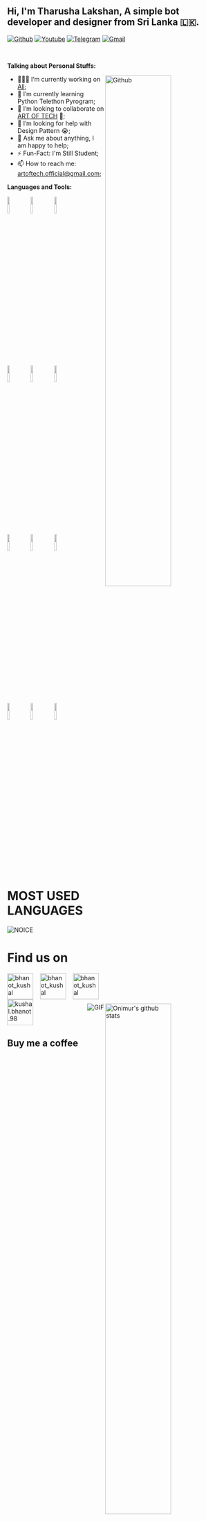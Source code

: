 <!-- Your title -->
## Hi, I'm Tharusha Lakshan, A simple bot developer and designer from Sri Lanka 🇱🇰.

<!-- Your badges
You can use the website to generate badges: https://shields.io/
-->

[![Github](https://img.shields.io/badge/Fork%20on-GitHub-black?style=for-the-badge&logo=github)](https://github.com/MR-THARUWA)
[![Youtube](https://img.shields.io/badge/Subscribe-Youtube-red?style=for-the-badge&logo=youtube)](t.me/mr_tharuwa)
[![Telegram](https://img.shields.io/badge/Join%20with%20us-Telegram-blue?style=for-the-badge&logo=telegram)](t.me/me_tharuwa)
[![Gmail](https://img.shields.io/badge/Mail%20us-Gmail-red?style=for-the-badge&logo=gmail)](tharushalakshan301@gmail.com)

&nbsp;

<!-- Talking about you -->
**Talking about Personal Stuffs:**

<!-- Any image aligned to the right. Beware the width -->
<img width="55%" align="right" alt="Github" src="https://raw.githubusercontent.com/onimur/.github/master/.resources/git-header.svg" />

- 👨🏽‍💻 I’m currently working on [All](https://github.com/Anjana-Ma);
- 🌱 I’m currently learning Python Telethon Pyrogram; 
- 👯 I’m looking to collaborate on [ART OF TECH](https://t.me/Art_of_tech/) 🤝;
- 🤔 I’m looking for help with Design Pattern 😭;
- 💬 Ask me about anything, I am happy to help;
- ⚡️ Fun-Fact: I'm Still Student;
- 📫 How to reach me: artoftech.official@gmail.com;

**Languages and Tools:** 

<!-- Your github readme stats
You can use this api: https://github.com/anuraghazra/github-readme-stats
-->
<p>
  <a href="https://github.com/kaviya-admin/handle-path-oz">
    <img width="55%" align="right" alt="Onimur's github stats" src="https://github-readme-stats.vercel.app/api?username=Anjana-Ma&show_icons=true&hide_border=true" />
  </a>
  
  <!-- Your languages and tools. Be careful with the alignment. 
  You can use this sites to get logos: https://www.vectorlogo.zone or https://simpleicons.org/
  -->
  <code><img width="10%" src="https://www.vectorlogo.zone/logos/java/java-ar21.svg"></code>
  <code><img width="10%" src="https://www.vectorlogo.zone/logos/kotlinlang/kotlinlang-ar21.svg"></code>
  <code><img width="10%" src="https://www.vectorlogo.zone/logos/android/android-ar21.svg"></code>
  <br />
  <code><img width="10%" src="https://www.vectorlogo.zone/logos/gradle/gradle-ar21.svg"></code>
  <code><img width="10%" src="https://www.vectorlogo.zone/logos/circleci/circleci-ar21.svg"></code>
  <code><img width="10%" src="https://www.vectorlogo.zone/logos/json/json-ar21.svg"></code>
  <br />
  <code><img width="10%" src="https://www.vectorlogo.zone/logos/mysql/mysql-ar21.svg"></code>
  <code><img width="10%" src="https://www.vectorlogo.zone/logos/sqlite/sqlite-ar21.svg"></code>
  <code><img width="10%" src="https://www.vectorlogo.zone/logos/firebase/firebase-ar21.svg"></code>
  <br />
  <code><img width="10%" src="https://www.vectorlogo.zone/logos/git-scm/git-scm-ar21.svg"></code>
  <code><img width="10%" src="https://www.vectorlogo.zone/logos/yaml/yaml-ar21.svg"></code>
  <code><img width="10%" src="https://www.vectorlogo.zone/logos/gnu_bash/gnu_bash-ar21.svg"></code>
</p>

<!-- Your hits or visitors
site: http://hits.dwyl.com or https://visitor-badge.glitch.me
Both apis are in trouble due to the number of requests, if you know any other to register visitors, great
-->

# MOST USED LANGUAGES

![NOICE](https://github-readme-stats.vercel.app/api/top-langs/?username=Anjana-Ma)

<img align="right" alt="GIF" src="https://i.pinimg.com/originals/e4/26/70/e426702edf874b181aced1e2fa5c6cde.gif" />


# Find us on

<p align="left">
<a href="https://t.me/I_AM_401" target="blank"><img align="center" src="https://telegra.ph/file/26d2289b53f2b5f183a49.png" alt="bhanot_kushal" height="60" width="60" /></a> &nbsp;&nbsp;
<a href="https://github.com/Anjana-Ma" target="blank"><img align="center" src="https://telegra.ph/file/0acebd0ac2573d4e985a0.png" alt="bhanot_kushal" height="60" width="60" /></a> &nbsp;&nbsp;
<a href="https://youtube.com/channel/UCApXYZNiMdW6UG48-syX7wQ" target="blank"><img align="center" src="https://telegra.ph/file/cea07e3070de14ced918a.png" alt="bhanot_kushal" height="60" width="60" /></a> &nbsp;&nbsp;
<a href="https://www.facebook.com/anjana.madushanka.106/" target="blank"><img align="center" src="https://telegra.ph/file/eb38891e7e6f1f65b151f.png" alt="kushal.bhanot.98" height="60" width="60" /></a> &nbsp;&nbsp;
</p>

## Buy me a coffee
<img align="center" src="https://telegra.ph/file/a0d83caa23d4624dffeff.png" alt="bhanot_kushal" height="75" width="380" />

